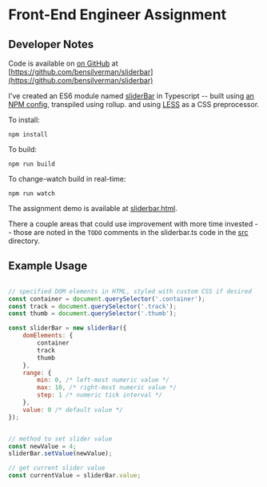 # Front-End Engineer Assignment

## Developer Notes

 Code is available on [on GitHub](https://github.com/bensilverman/sliderbar) at [https://github.com/bensilverman/sliderbar](https://github.com/bensilverman/sliderbar)

I've created an ES6 module named [sliderBar](src/sliderbar.ts) in Typescript -- built using [an NPM config](package.json), transpiled using rollup. and using [LESS](src/sliderbar.less) as a CSS preprocessor. 

To install: 

```node
npm install
```

To build:

```
npm run build
```

To change-watch build in real-time:

```
npm run watch
```

The assignment demo is available at [sliderbar.html](https://github.com/bensilverman/sliderbar/blob/main/sliderbar.html). 

There a couple areas that could use improvement with more time invested -- those are noted in the `TODO` comments in the sliderbar.ts code in the [src](/src) directory.

## Example Usage
```js

// specified DOM elements in HTML, styled with custom CSS if desired
const container = document.querySelector('.container');
const track = document.querySelector('.track');
const thumb = document.querySelector('.thumb');

const sliderBar = new sliderBar({
    domElements: {
        container
        track
        thumb 
    },
    range: {
        min: 0, /* left-most numeric value */
        max: 10, /* right-most numeric value */
        step: 1 /* numeric tick interval */
    },
    value: 0 /* default value */
});


// method to set slider value 
const newValue = 4;
sliderBar.setValue(newValue);

// get current slider value
const currentValue = sliderBar.value;

```




